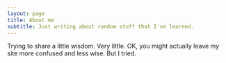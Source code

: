 ```yaml
---
layout: page
title: About me
subtitle: Just writing about random stuff that I've learned.
---
```


Trying to share a little wisdom. Very little. OK, you might actually leave
my site more confused and less wise. But I tried.

